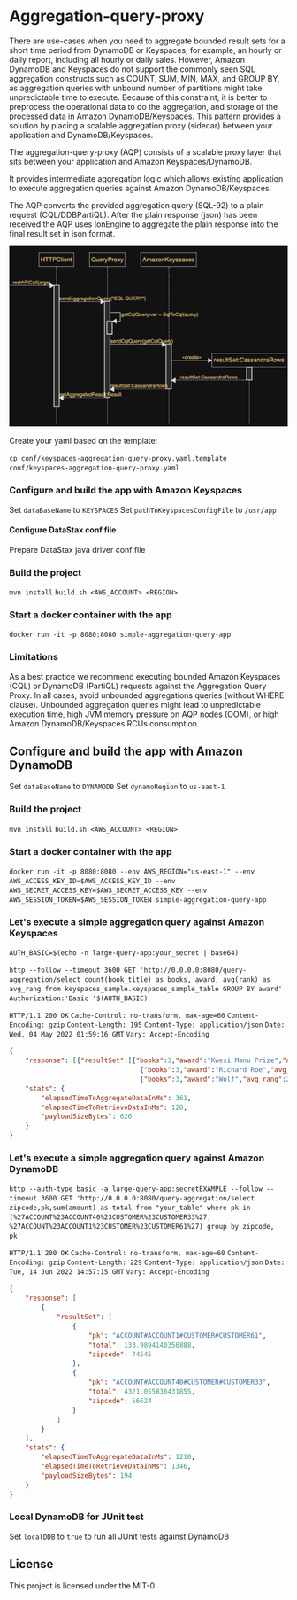 # Aggregation-query-proxy

There are use-cases when you need to aggregate bounded result sets for a short time period from DynamoDB or Keyspaces, for example, 
an hourly or daily report, including all hourly or daily sales. However, Amazon DynamoDB and Keyspaces do not support 
the commonly seen SQL aggregation constructs such as COUNT, SUM, MIN, MAX, and GROUP BY, as aggregation queries with unbound number of 
partitions might take unpredictable time to execute. Because of this constraint, it is better to preprocess the operational data to 
do the aggregation, and storage of the processed data in Amazon DynamoDB/Keyspaces. 
This pattern provides a solution by placing a scalable aggregation proxy (sidecar) between your application and DynamoDB/Keyspaces.

The aggregation-query-proxy (AQP) consists of a scalable proxy layer that sits between your application 
and Amazon Keyspaces/DynamoDB.

It provides intermediate aggregation logic which allows existing application to execute 
aggregation queries against Amazon DynamoDB/Keyspaces.

The AQP converts the provided aggregation query (SQL-92) to a plain request (CQL/DDBPartiQL).
After the plain response (json) has been received the AQP uses IonEngine to aggregate the plain response into 
the final result set in json format.
 
![alt text](diagram.png)

Create your yaml based on the template:

`cp conf/keyspaces-aggregation-query-proxy.yaml.template conf/keyspaces-aggregation-query-proxy.yaml`

### Configure and build the app with Amazon Keyspaces
Set ```dataBaseName``` to ```KEYSPACES```
Set ```pathToKeyspacesConfigFile``` to ```/usr/app```

#### Configure DataStax conf file
Prepare DataStax java driver conf file

### Build the project
`mvn install`
`build.sh <AWS_ACCOUNT> <REGION>`

### Start a docker container with the app 
```docker run -it -p 8080:8080 simple-aggregation-query-app```

### Limitations
As a best practice we recommend executing bounded Amazon Keyspaces (CQL) or DynamoDB (PartiQL) 
requests against the Aggregation Query Proxy. In all cases, avoid unbounded aggregations 
queries (without WHERE clause). Unbounded aggregation queries might lead to unpredictable execution time, 
high JVM memory pressure on AQP nodes (OOM), or high Amazon DynamoDB/Keyspaces RCUs consumption.

## Configure and build the app with Amazon DynamoDB
Set ```dataBaseName``` to ```DYNAMODB```
Set ```dynamoRegion``` to  ```us-east-1```
### Build the project
`mvn install`
`build.sh <AWS_ACCOUNT> <REGION>`

### Start a docker container with the app
```docker run -it -p 8080:8080 --env AWS_REGION="us-east-1" --env AWS_ACCESS_KEY_ID=$AWS_ACCESS_KEY_ID --env AWS_SECRET_ACCESS_KEY=$AWS_SECRET_ACCESS_KEY --env AWS_SESSION_TOKEN=$AWS_SESSION_TOKEN simple-aggregation-query-app```

### Let's execute a simple aggregation query against Amazon Keyspaces

`AUTH_BASIC=$(echo -n large-query-app:your_secret | base64)`

`http --follow --timeout 3600 GET 'http://0.0.0.0:8080/query-aggregation/select count(book_title) as books, award, avg(rank) as avg_rang from keyspaces_sample.keyspaces_sample_table GROUP BY award'  Authorization:'Basic '$(AUTH_BASIC)`

`HTTP/1.1 200 OK`
`Cache-Control: no-transform, max-age=60`
`Content-Encoding: gzip`
`Content-Length: 195`
`Content-Type: application/json`
`Date: Wed, 04 May 2022 01:59:16 GMT`
`Vary: Accept-Encoding`

```json
{
    "response": [{"resultSet":[{"books":3,"award":"Kwesi Manu Prize","avg_rang":2e0},
                                 {"books":3,"award":"Richard Roe","avg_rang":2e0},
                                 {"books":3,"award":"Wolf","avg_rang":2e0}]}],
    "stats": {
        "elapsedTimeToAggregateDataInMs": 361,
        "elapsedTimeToRetrieveDataInMs": 120,
        "payloadSizeBytes": 626
    }
}
```

### Let's execute a simple aggregation query against Amazon DynamoDB

`http --auth-type basic -a large-query-app:secretEXAMPLE --follow --timeout 3600 GET 'http://0.0.0.0:8080/query-aggregation/select zipcode,pk,sum(amount) as total from "your_table" where pk in (%27ACCOUNT%23ACCOUNT40%23CUSTOMER%23CUSTOMER33%27, %27ACCOUNT%23ACCOUNT1%23CUSTOMER%23CUSTOMER61%27) group by zipcode, pk'`

`HTTP/1.1 200 OK`
`Cache-Control: no-transform, max-age=60`
`Content-Encoding: gzip`
`Content-Length: 229`
`Content-Type: application/json`
`Date: Tue, 14 Jun 2022 14:57:15 GMT`
`Vary: Accept-Encoding`
```json
{
    "response": [
        {
            "resultSet": [
                {
                    "pk": "ACCOUNT#ACCOUNT1#CUSTOMER#CUSTOMER61",
                    "total": 133.9894140356888,
                    "zipcode": 74545
                },
                {
                    "pk": "ACCOUNT#ACCOUNT40#CUSTOMER#CUSTOMER33",
                    "total": 4321.055836431855,
                    "zipcode": 56624
                }
            ]
        }
    ],
    "stats": {
        "elapsedTimeToAggregateDataInMs": 1210,
        "elapsedTimeToRetrieveDataInMs": 1346,
        "payloadSizeBytes": 194
    }
}
```

### Local DynamoDB for JUnit test
Set ```localDDB``` to  ```true``` to run all JUnit tests against DynamoDB

## License
This project is licensed under the MIT-0